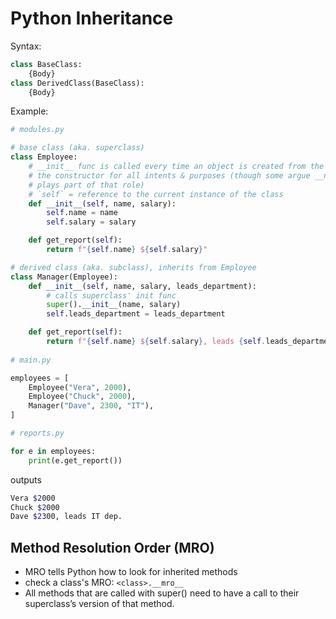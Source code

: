 # Python Inheritance

Syntax:
```python
class BaseClass:
    {Body}
class DerivedClass(BaseClass):
    {Body}
```	

Example:
```python
# modules.py

# base class (aka. superclass)
class Employee:
	# __init__ func is called every time an object is created from the class
	# the constructor for all intents & purposes (though some argue __new__ 
	# plays part of that role)
	# `self` = reference to the current instance of the class
	def __init__(self, name, salary):
		self.name = name
		self.salary = salary

	def get_report(self):
		return f"{self.name} ${self.salary}"

# derived class (aka. subclass), inherits from Employee
class Manager(Employee):
	def __init__(self, name, salary, leads_department):
		# calls superclass' init func
		super().__init__(name, salary)
		self.leads_department = leads_department

	def get_report(self):
		return f"{self.name} ${self.salary}, leads {self.leads_department} dep."
		
# main.py

employees = [
	Employee("Vera", 2000),
	Employee("Chuck", 2000),
	Manager("Dave", 2300, "IT"),
]

# reports.py

for e in employees:
	print(e.get_report())
```

outputs
```sh
Vera $2000
Chuck $2000
Dave $2300, leads IT dep.
```

## Method Resolution Order (MRO)

- MRO tells Python how to look for inherited methods
- check a class's MRO: `<class>.__mro__`
- All methods that are called with super() need to have a call to their superclass’s version of that method.